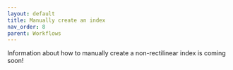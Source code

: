 ```yaml
---
layout: default
title: Manually create an index
nav_order: 8
parent: Workflows
---
```

Information about how to manually create a non-rectilinear index is coming soon!
